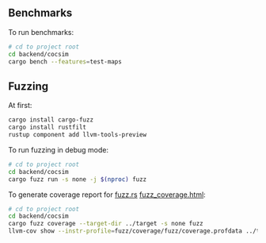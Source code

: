 ## Benchmarks

To run benchmarks:

```bash
# cd to project root
cd backend/cocsim
cargo bench --features=test-maps
```

## Fuzzing

At first:

```bash
cargo install cargo-fuzz
cargo install rustfilt
rustup component add llvm-tools-preview
```

To run fuzzing in debug mode:

```bash
# cd to project root
cd backend/cocsim
cargo fuzz run -s none -j $(nproc) fuzz
```

To generate coverage report for [fuzz.rs](./fuzz/fuzz_targets/fuzz.rs) [fuzz_coverage.html](./fuzz/fuzz_coverage.html):

```bash
# cd to project root
cd backend/cocsim
cargo fuzz coverage --target-dir ../target -s none fuzz
llvm-cov show --instr-profile=fuzz/coverage/fuzz/coverage.profdata ../target/*/release/fuzz --name-regex "cocsim" --Xdemangler=rustfilt --use-color | aha > fuzz/fuzz_coverage.html
```
